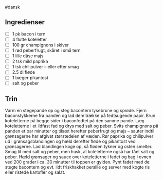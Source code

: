 #dansk 

## Ingredienser
- [ ] 1 pk bacon i tern
- [ ] 4 flotte koteletter
- [ ] 100 gr champignons i skiver
- [ ] 1 rød peberfrugt, skåret i små tern
- [ ] 1 lille dåse majs
- [ ] 2 tsk mild paprika
- [ ] 1 tsk chilipulver – eller efter smag
- [ ] 2.5 dl fløde
- [ ] 1 bæger pikantost
- [ ] salt og peber

## Trin
Varm en stegepande op og steg bacontern lysebrune og sprøde. Fjern baconstykkerne fra panden og lad dem trække på fedtsugende papir. Brun koteletterne på begge sider i baconfedtet på den samme pande. Læg koteletterne i et ildfast fad og drys med salt og peber.
Svits champignons på panden et par minutter og tilsæt herefter peberfrugt og majs – sauter indtil grønsagerne har afgivet størstedelen af væden. Rør paprika og chilipulver ud i grønsagsblandingen og hæld derefter fløde og pikantost ved grønsagerne. Lad blandingen koge op, så fløden tykner og osten smelter. Smag til med salt og peber, men husk, at koteletterne også har fået salt og peber. Hæld grønsager og sauce over koteletterne i fadet og bag i ovnen ved 200 grader i ca. 30 minutter til toppen er gylden. Pynt fadet med de stegte bacontern og evt. lidt friskhakket persille og server med kogte ris eller ristede kartofler og salat.